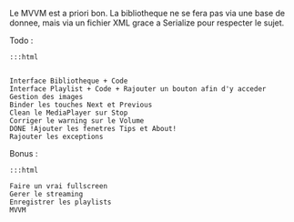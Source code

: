 Le MVVM est a priori bon.
La bibliotheque ne se fera pas via une base de donnee, mais via un fichier XML grace a Serialize pour respecter le sujet.

Todo :

	:::html

	
	Interface Bibliotheque + Code
	Interface Playlist + Code + Rajouter un bouton afin d'y acceder
	Gestion des images
	Binder les touches Next et Previous
	Clean le MediaPlayer sur Stop
	Corriger le warning sur le Volume
	DONE !Ajouter les fenetres Tips et About!
	Rajouter les exceptions
	

Bonus :

	:::html

	Faire un vrai fullscreen
	Gerer le streaming
	Enregistrer les playlists
	MVVM